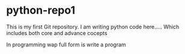 # python-repo1
This is my first Git repository.
I am writing python code here.....
Which includes both core and advance cocepts

In programming wap full form is write a program
